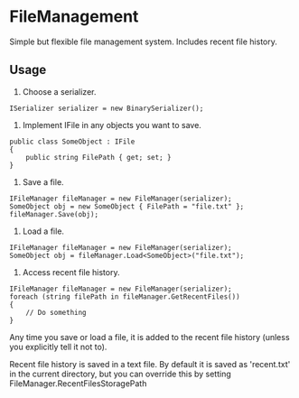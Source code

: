 # FileManagement

Simple but flexible file management system. Includes recent file history.

## Usage

1. Choose a serializer.

  ```
  ISerializer serializer = new BinarySerializer();
  ```

1. Implement IFile in any objects you want to save.

  ```
  public class SomeObject : IFile
  {
      public string FilePath { get; set; }
  }
  ```

1. Save a file.

  ```
  IFileManager fileManager = new FileManager(serializer);
  SomeObject obj = new SomeObject { FilePath = "file.txt" };
  fileManager.Save(obj);
  ```

1. Load a file.

  ```
  IFileManager fileManager = new FileManager(serializer);
  SomeObject obj = fileManager.Load<SomeObject>("file.txt");
  ```

1. Access recent file history.

  ```
  IFileManager fileManager = new FileManager(serializer);
  foreach (string filePath in fileManager.GetRecentFiles())
  {
      // Do something
  }
  ```

  Any time you save or load a file, it is added to the recent file history (unless you explicitly tell it not to).
  
  Recent file history is saved in a text file. By default it is saved as 'recent.txt' in the current directory, but you can override this by setting FileManager.RecentFilesStoragePath 